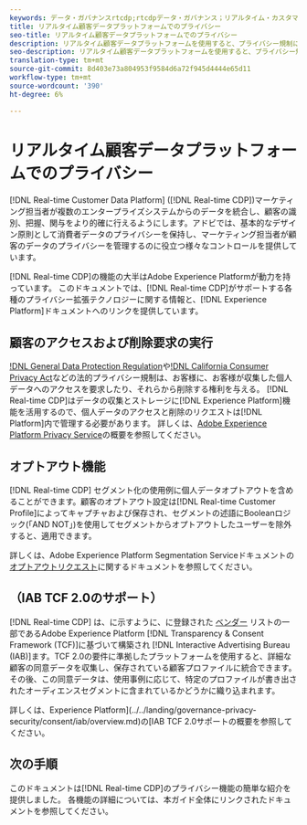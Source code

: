 ```yaml
---
keywords: データ・ガバナンスrtcdp;rtcdpデータ・ガバナンス；リアルタイム・カスタマー・データ・プロファイル・データ・ガバナンス；プライバシーrtcdp;rtcdpプライバシー
title: リアルタイム顧客データプラットフォームでのプライバシー
seo-title: リアルタイム顧客データプラットフォームでのプライバシー
description: リアルタイム顧客データプラットフォームを使用すると、プライバシー規制に準拠したデータ操作を維持するプロセスを合理化できます。
seo-description: リアルタイム顧客データプラットフォームを使用すると、プライバシー規制に準拠したデータ操作を維持するプロセスを合理化できます。
translation-type: tm+mt
source-git-commit: 8d403e73a804953f9584d6a72f945d4444e65d11
workflow-type: tm+mt
source-wordcount: '390'
ht-degree: 6%

---
```



# リアルタイム顧客データプラットフォームでのプライバシー

[!DNL Real-time Customer Data Platform] ([!DNL Real-time CDP])マーケティング担当者が複数のエンタープライズシステムからのデータを統合し、顧客の識別、把握、関与をより的確に行えるようにします。アドビでは、基本的なデザイン原則として消費者データのプライバシーを保持し、マーケティング担当者が顧客のデータのプライバシーを管理するのに役立つ様々なコントロールを提供しています。

[!DNL Real-time CDP]の機能の大半はAdobe Experience Platformが動力を持っています。 このドキュメントでは、[!DNL Real-time CDP]がサポートする各種のプライバシー拡張テクノロジーに関する情報と、[!DNL Experience Platform]ドキュメントへのリンクを提供しています。

## 顧客のアクセスおよび削除要求の実行

[!DNL General Data Protection Regulation](GDPR)や[!DNL California Consumer Privacy Act](CCPA)などの法的プライバシー規制は、お客様に、お客様が収集した個人データへのアクセスを要求したり、それらから削除する権利を与える。 [!DNL Real-time CDP]はデータの収集とストレージに[!DNL Experience Platform]機能を活用するので、個人データのアクセスと削除のリクエストは[!DNL Platform]内で管理する必要があります。 詳しくは、[Adobe Experience Platform Privacy Service](../../privacy-service/home.md)の概要を参照してください。

## オプトアウト機能

[!DNL Real-time CDP] セグメント化の使用例に個人データオプトアウトを含めることができます。顧客のオプトアウト設定は[!DNL Real-time Customer Profile]によってキャプチャおよび保存され、セグメントの述語にBooleanロジック(「AND NOT」)を使用してセグメントからオプトアウトしたユーザーを除外すると、適用できます。

詳しくは、Adobe Experience Platform Segmentation Serviceドキュメントの[オプトアウトリクエスト](../../segmentation/honoring-opt-outs.md)に関するドキュメントを参照してください。

## （IAB TCF 2.0のサポート）

[!DNL Real-time CDP] は、に示すように、に登録された [ベンダー](https://iabeurope.eu/vendor-list-tcf-v2-0/) リストの一部であるAdobe Experience Platform [!DNL Transparency & Consent Framework (TCF)]に基づいて構築され [!DNL Interactive Advertising Bureau (IAB)]ます。TCF 2.0の要件に準拠したプラットフォームを使用すると、詳細な顧客の同意データを収集し、保存されている顧客プロファイルに統合できます。 その後、この同意データは、使用事例に応じて、特定のプロファイルが書き出されたオーディエンスセグメントに含まれているかどうかに織り込まれます。

詳しくは、Experience Platform](../../landing/governance-privacy-security/consent/iab/overview.md)の[IAB TCF 2.0サポートの概要を参照してください。

## 次の手順

このドキュメントは[!DNL Real-time CDP]のプライバシー機能の簡単な紹介を提供しました。 各機能の詳細については、本ガイド全体にリンクされたドキュメントを参照してください。